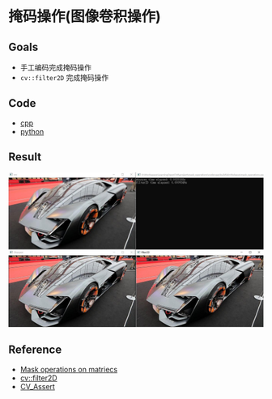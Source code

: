 # 掩码操作(图像卷积操作)

## Goals

- 手工编码完成掩码操作
- `cv::filter2D` 完成掩码操作

## Code

- [cpp](./code/cpp)
- [python](./code/python)

## Result

![result.jpg](https://github.com/QWERDF007/LearningOpenCV4/blob/master/project/mask_operations/result/result.jpg)

## Reference

- [Mask operations on matriecs](https://docs.opencv.org/4.1.0/d7/d37/tutorial_mat_mask_operations.html)
- [cv::filter2D](<https://docs.opencv.org/4.1.0/d4/d86/group__imgproc__filter.html#ga27c049795ce870216ddfb366086b5a04>)
- [CV_Assert](<https://docs.opencv.org/4.1.0/db/de0/group__core__utils.html#gaf62bcd90f70e275191ab95136d85906b>)

